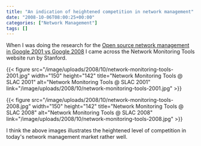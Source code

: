 ```yaml
---
title: "An indication of heightened competition in network management"
date: "2008-10-06T08:00:25+00:00"
categories: ["Network Management"]
tags: []
---
```


When I was doing the research for the <a href="http://techteapot.com/open-source-network-management-in-google-2001-vs-google-2008/">Open source network management in Google 2001 vs Google 2008</a> I came across the Network Monitoring Tools website run by Stanford.

{{< figure src="/image/uploads/2008/10/network-monitoring-tools-2001.jpg" width="150" height="142" title="Network Monitoring Tools @ SLAC 2001" alt="Network Monitoring Tools @ SLAC 2001" link="/image/uploads/2008/10/network-monitoring-tools-2001.jpg" >}}

{{< figure src="/image/uploads/2008/10/network-monitoring-tools-2008.jpg" width="150" height="142" title="Network Monitoring Tools @ SLAC 2008" alt="Network Monitoring Tools @ SLAC 2008" link="/image/uploads/2008/10/network-monitoring-tools-2008.jpg" >}}

I think the above images illustrates the heightened level of competition in today's network management market rather well.
